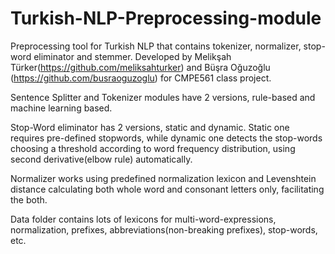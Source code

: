 # Turkish-NLP-Preprocessing-module
Preprocessing tool for Turkish NLP that contains tokenizer, normalizer, stop-word eliminator and stemmer.
Developed by Melikşah Türker(https://github.com/meliksahturker) and Büşra Oğuzoğlu (https://github.com/busraoguzoglu) for CMPE561 class project.

Sentence Splitter and Tokenizer modules have 2 versions, rule-based and machine learning based.

Stop-Word eliminator has 2 versions, static and dynamic. Static one requires pre-defined stopwords, while dynamic one detects the stop-words choosing a threshold according to word frequency distribution, using second derivative(elbow rule) automatically.

Normalizer works using predefined normalization lexicon and Levenshtein distance calculating both whole word and consonant letters only, facilitating the both.

Data folder contains lots of lexicons for multi-word-expressions, normalization, prefixes, abbreviations(non-breaking prefixes), stop-words, etc.
